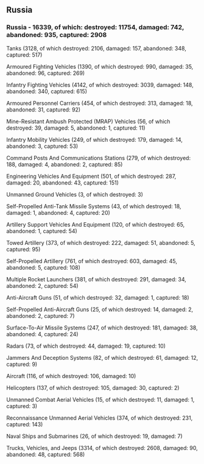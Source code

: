 
 
 ## Russia
 
 ### Russia - 16339, of which: destroyed: 11754, damaged: 742, abandoned: 935, captured: 2908

 

 

 Tanks (3128, of which destroyed: 2106, damaged: 157, abandoned: 348, captured: 517)

 Armoured Fighting Vehicles (1390, of which destroyed: 990, damaged: 35, abandoned: 96, captured: 269)

 Infantry Fighting Vehicles (4142, of which destroyed: 3039, damaged: 148, abandoned: 340, captured: 615)

 Armoured Personnel Carriers (454, of which destroyed: 313, damaged: 18, abandoned: 31, captured: 92)

 Mine-Resistant Ambush Protected (MRAP) Vehicles (56, of which destroyed: 39, damaged: 5, abandoned: 1, captured: 11)

 Infantry Mobility Vehicles (249, of which destroyed: 179, damaged: 14, abandoned: 3, captured: 53)

 Command Posts And Communications Stations (279, of which destroyed: 188, damaged: 4, abandoned: 2, captured: 85)

 Engineering Vehicles And Equipment (501, of which destroyed: 287, damaged: 20, abandoned: 43, captured: 151)

 Unmanned Ground Vehicles (3, of which destroyed: 3)

 Self-Propelled Anti-Tank Missile Systems (43, of which destroyed: 18, damaged: 1, abandoned: 4, captured: 20)

 Artillery Support Vehicles And Equipment (120, of which destroyed: 65, abandoned: 1, captured: 54)

 Towed Artillery (373, of which destroyed: 222, damaged: 51, abandoned: 5, captured: 95)

 Self-Propelled Artillery (761, of which destroyed: 603, damaged: 45, abandoned: 5, captured: 108)

 Multiple Rocket Launchers (381, of which destroyed: 291, damaged: 34, abandoned: 2, captured: 54)

 Anti-Aircraft Guns (51, of which destroyed: 32, damaged: 1, captured: 18)

 Self-Propelled Anti-Aircraft Guns (25, of which destroyed: 14, damaged: 2, abandoned: 2, captured: 7)

 Surface-To-Air Missile Systems (247, of which destroyed: 181, damaged: 38, abandoned: 4, captured: 24)

 Radars (73, of which destroyed: 44, damaged: 19, captured: 10)

 Jammers And Deception Systems (82, of which destroyed: 61, damaged: 12, captured: 9)

 Aircraft (116, of which destroyed: 106, damaged: 10)

 Helicopters (137, of which destroyed: 105, damaged: 30, captured: 2)

 Unmanned Combat Aerial Vehicles (15, of which destroyed: 11, damaged: 1, captured: 3)

 Reconnaissance Unmanned Aerial Vehicles (374, of which destroyed: 231, captured: 143)

 Naval Ships and Submarines (26, of which destroyed: 19, damaged: 7)

 Trucks, Vehicles, and Jeeps (3314, of which destroyed: 2608, damaged: 90, abandoned: 48, captured: 568)

